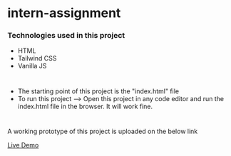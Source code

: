 # intern-assignment
### Technologies used in this project
* HTML
* Tailwind CSS
* Vanilla JS

#
* The starting point of this project is the "index.html" file
* To run this project --> Open this project in any code editor and run the index.html file in the browser. It will work fine.

#
A working prototype of this project is uploaded on the below link

[Live Demo](https://weektask.netlify.app/)
